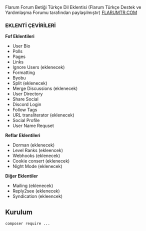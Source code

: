 Flarum Forum Betiği Türkçe Dil Eklentisi (Flarum Türkçe Destek ve Yardımlaşma Forumu tarafından paylaşılmıştır) <a href="https://flarumtr.com">FLARUMTR.COM</a>

### EKLENTİ ÇEVİRİLERİ

**Fof Eklentileri**

- User Bio
- Polls
- Pages
- Links
- Ignore Users (eklenecek)
- Formatting
- Byobu
- Split (eklenecek)
- Merge Discussions (eklenecek)
- User Directory
- Share Social
- Discord Login 
- Follow Tags 
- URL transliterator (eklenecek)
- Social Profile
- User Name Requset

**Reflar Eklentileri**
- Dorman (eklenecek)
- Level Ranks (ekleencek)
- Webhooks (eklenecek)
- Cookie consert (eklenecek)
- Night Mode (eklenecek)

**Diğer Eklentiler**

- Mailing (eklenecek)
- Reply2see (eklenecek)
- Syndication (ekleencek)

## Kurulum

`composer require ...`
